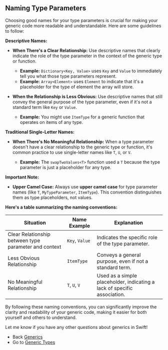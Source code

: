 ## Naming Type Parameters

Choosing good names for your type parameters is crucial for making your generic code more readable and understandable. Here are some guidelines to follow:

**Descriptive Names:**

* **When There's a Clear Relationship:**  Use descriptive names that clearly indicate the role of the type parameter in the context of the generic type or function. 

   - **Example:** `Dictionary<Key, Value>` uses `Key` and `Value` to immediately tell you what those type parameters represent.
   - **Example:** `Array<Element>` uses `Element` to indicate that it's a placeholder for the type of element the array will store.

* **When the Relationship is Less Obvious:**  Use descriptive names that still convey the general purpose of the type parameter, even if it's not a standard term like `Key` or `Value`.

   - **Example:**  You might use `ItemType` for a generic function that operates on items of any type.

**Traditional Single-Letter Names:**

* **When There's No Meaningful Relationship:** When a type parameter doesn't have a clear relationship to the generic type or function, it's common practice to use single-letter names like `T`, `U`, or `V`.

   - **Example:**  The `swapTwoValues<T>` function used a `T` because the type parameter is just a placeholder for any type.

**Important Note:**

* **Upper Camel Case:**  Always use **upper camel case** for type parameter names (like `T`, `MyTypeParameter`, `ItemType`). This convention distinguishes them as type placeholders, not values.

**Here's a table summarizing the naming conventions:**

| Situation                               | Name Example | Explanation                                                                  |
|----------------------------------------|---------------|-----------------------------------------------------------------------------|
| Clear Relationship between type parameter and context | `Key`, `Value`  | Indicates the specific role of the type parameter.                            |
| Less Obvious Relationship               | `ItemType`     | Conveys a general purpose, even if not a standard term.                      |
| No Meaningful Relationship              | `T`, `U`, `V`  |  Used as a simple placeholder, indicating a lack of specific association.      |

By following these naming conventions, you can significantly improve the clarity and readability of your generic code, making it easier for both yourself and others to understand. 

Let me know if you have any other questions about generics in Swift! 

* Back [Generics](README.md)
* Go to [Generic Types](./GenericFunctions/README.md)